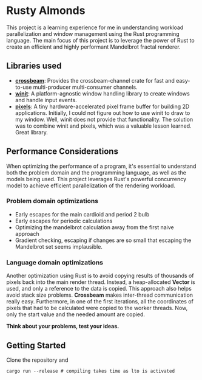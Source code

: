 # Rusty Almonds

This project is a learning experience for me in understanding workload parallelization and window management using the Rust programming language. The main focus of this project is to leverage the power of Rust to create an efficient and highly performant Mandelbrot fractal renderer.

## Libraries used

- [__crossbeam__](https://lib.rs/crates/crossbeam): Provides the crossbeam-channel crate for fast and easy-to-use multi-producer multi-consumer channels.
- [__winit__](https://lib.rs/crates/winit): A platform-agnostic window handling library to create windows and handle input events.
- [__pixels__](https://lib.rs/crates/pixels): A tiny hardware-accelerated pixel frame buffer for building 2D applications. Initially, I could not figure out how to use winit to draw to my window. Well, winit does not provide that functionality. The solution was to combine winit and pixels, which was a valuable lesson learned. Great library.

## Performance Considerations

When optimizing the performance of a program, it's essential to understand both the problem domain and the programming language, as well as the models being used. This project leverages Rust's powerful concurrency model to achieve efficient parallelization of the rendering workload.

### Problem domain optimizations

- Early escapes for the main cardioid and period 2 bulb
- Early escapes for periodic calculations
- Optimizing the mandelbrot calculation away from the first naive approach
- Gradient checking, escaping if changes are so small that escaping the Mandelbrot set seems implausible.

### Language domain optimizations

Another optimization using Rust is to avoid copying results of thousands of pixels back into the main render thread. Instead, a heap-allocated __Vector__ is used, and only a reference to the data is copied. This approach also helps avoid stack size problems. __Crossbeam__ makes inter-thread communication really easy. Furthermore, in one of the first iterations, all the coordinates of pixels that had to be calculated were copied to the worker threads. Now, only the start value and the needed amount are copied.

__Think about your problems, test your ideas.__

## Getting Started

Clone the repository and

    cargo run --release # compiling takes time as lto is activated

